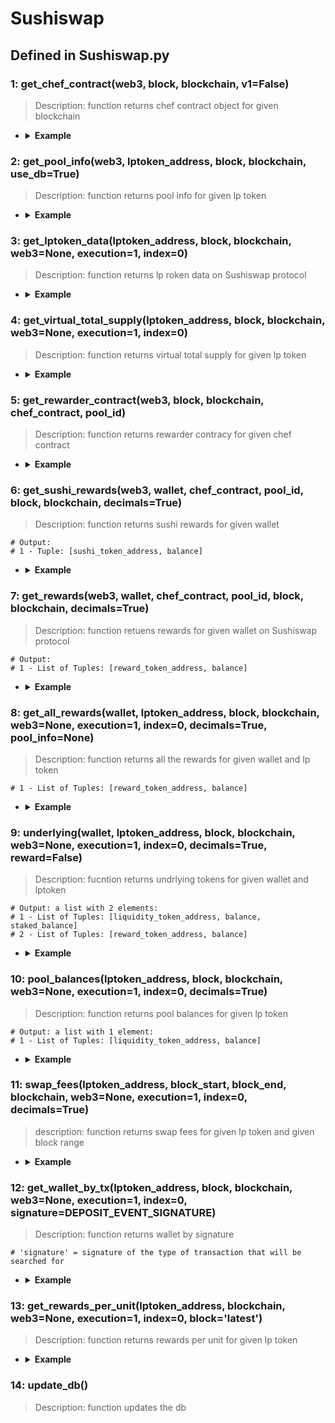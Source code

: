 # Sushiswap

## Defined in Sushiswap.py

### 1: get_chef_contract(web3, block, blockchain, v1=False)

> Description: function returns chef contract object for given blockchain

- <details><summary><b>Example</b></summary>

  ```
  from defi_protocols import *

  from defi_protocols.functions import *

  from defi_protocols import SushiSwap

  web3 = get_node(ETHEREUM, 'latest', 0)

  f1 = SushiSwap.get_chef_contract(web3, 'latest', ETHEREUM)

  print(f1)


  ```

  ```
  output: <web3._utils.datatypes.Contract object at 0x7fd83f1167d0>
  

  ```
  </details>



### 2: get_pool_info(web3, lptoken_address, block, blockchain, use_db=True)

> Description: function returns pool info for given lp token

- <details><summary><b>Example</b></summary>

  ```
  from defi_protocols import *

  from defi_protocols.functions import *

  from defi_protocols import SushiSwap

  web3 = get_node(ETHEREUM, 'latest', 0)

  f2 = SushiSwap.get_pool_info(web3, '0x06da0fd433C1A5d7a4faa01111c044910A184553', 'latest', ETHEREUM)

  print(f2)

  ```

  ```
  output: 
  {'chef_contract': <web3._utils.datatypes.Contract object at 0x7f9f8e17e5f0>, 'pool_info': {'poolId': 0, 'allocPoint': 3000}, 'totalAllocPoint': 960240}
  

  ```
  </details>


### 3: get_lptoken_data(lptoken_address, block, blockchain, web3=None, execution=1, index=0)

> Description: function returns lp roken data on Sushiswap protocol

- <details><summary><b>Example</b></summary>

  ```
  from defi_protocols import *

  from defi_protocols.functions import *

  from defi_protocols import SushiSwap

  f3 = SushiSwap.get_lptoken_data('0x397FF1542f962076d0BFE58eA045FfA2d347ACa0', 'latest', ETHEREUM)

  print(f3)


  ```

  ```
  output: 
  {'contract': <web3._utils.datatypes.Contract object at 0x7fa695232590>, 'decimals': 18, 'totalSupply': 319998674813332077, 'token0': '0xA0b86991c6218b36c1d19D4a2e9Eb0cE3606eB48', 'token1': '0xC02aaA39b223FE8D0A0e5C4F27eAD9083C756Cc2', 'reserves': [20433998700546, 14330389229987097177780, 1673554595], 'kLast': 292817359902509000116725434578391616, 'virtualTotalSupply': 3.199995668134856e+17}
  

  ```
  </details>


### 4: get_virtual_total_supply(lptoken_address, block, blockchain, web3=None, execution=1, index=0)

> Description: function returns virtual total supply for given lp token


- <details><summary><b>Example</b></summary>

  ```
  from defi_protocols import *

  from defi_protocols.functions import *

  from defi_protocols import SushiSwap

  f4 = SushiSwap.get_virtual_total_supply('0x397FF1542f962076d0BFE58eA045FfA2d347ACa0', 'latest', ETHEREUM)

  print(f4)

  ```

  ```
  output: 3.199995668134856e+17
  

  ```
  </details>


### 5: get_rewarder_contract(web3, block, blockchain, chef_contract, pool_id)

> Description: function returns rewarder contracy for given chef contract


- <details><summary><b>Example</b></summary>

  ```
  from defi_protocols import *

  from defi_protocols.functions import *

  from defi_protocols import SushiSwap

  web3 = get_node(ETHEREUM, 'latest', 0)

  f1 = SushiSwap.get_chef_contract(web3, 'latest', ETHEREUM)

  f5 = SushiSwap.get_rewarder_contract(web3, 'latest', ETHEREUM, f1, 1)

  print(f5)

  ```

  ```
  output: <web3._utils.datatypes.Contract object at 0x7f86c5aceaa0>
  

  ```
  </details>


### 6: get_sushi_rewards(web3, wallet, chef_contract, pool_id, block, blockchain, decimals=True)

> Description: function returns sushi rewards for given wallet

  ```
  # Output:
  # 1 - Tuple: [sushi_token_address, balance]
  ```

- <details><summary><b>Example</b></summary>

  ```
  from defi_protocols import *

  from defi_protocols.functions import *

  from defi_protocols import SushiSwap

  web3 = get_node(ETHEREUM, 'latest', 0)

  f1 = SushiSwap.get_chef_contract(web3, 'latest', ETHEREUM)

  f6 = SushiSwap.get_sushi_rewards(web3, '0x849D52316331967b6fF1198e5E32A0eB168D039d', f1, 1, 'latest', ETHEREUM)

  print(f6)

  ```

  ```
  output: ['0x6B3595068778DD592e39A122f4f5a5cF09C90fE2', 0.0]
  

  ```
  </details>


### 7: get_rewards(web3, wallet, chef_contract, pool_id, block, blockchain, decimals=True)

> Description: function retuens rewards for given wallet on Sushiswap protocol

  ```
  # Output:
  # 1 - List of Tuples: [reward_token_address, balance]
  ```

- <details><summary><b>Example</b></summary>

  ```
  from defi_protocols import *

  from defi_protocols.functions import *

  from defi_protocols import SushiSwap

  web3 = get_node(ETHEREUM, 'latest', 0)

  f1 = SushiSwap.get_chef_contract(web3, 'latest', ETHEREUM)

  f7 = SushiSwap.get_rewards(web3, '0x849D52316331967b6fF1198e5E32A0eB168D039d', f1, 1, 'latest', ETHEREUM)

  print(f7)

  ```

  ```
  output: [['0x4e3FBD56CD56c3e72c1403e103b45Db9da5B9D2B', 0.0]]
  

  ```
  </details>


### 8: get_all_rewards(wallet, lptoken_address, block, blockchain, web3=None, execution=1, index=0, decimals=True, pool_info=None)

> Description: function returns all the rewards for given wallet and lp token

  ```
  # 1 - List of Tuples: [reward_token_address, balance]
  ```

- <details><summary><b>Example</b></summary>

  ```
  from defi_protocols import *

  from defi_protocols.functions import *

  from defi_protocols import SushiSwap

  f8 = SushiSwap.get_all_rewards('0x849D52316331967b6fF1198e5E32A0eB168D039d', '0x397FF1542f962076d0BFE58eA045FfA2d347ACa0', 'latest', ETHEREUM)

  print(f8)

  ```

  ```
  output: [['0x6B3595068778DD592e39A122f4f5a5cF09C90fE2', 0.0]]
  

  ```
  </details>

### 9: underlying(wallet, lptoken_address, block, blockchain, web3=None, execution=1, index=0, decimals=True, reward=False)

> Description: fucntion returns undrlying tokens for given wallet and lptoken

  ```
  # Output: a list with 2 elements:
  # 1 - List of Tuples: [liquidity_token_address, balance, staked_balance]
  # 2 - List of Tuples: [reward_token_address, balance]
  ```

- <details><summary><b>Example</b></summary>

  ```
  from defi_protocols import *

  from defi_protocols.functions import *

  from defi_protocols import SushiSwap

  f9 = SushiSwap.underlying('0x849D52316331967b6fF1198e5E32A0eB168D039d', '0x397FF1542f962076d0BFE58eA045FfA2d347ACa0', 'latest', ETHEREUM)

  print(f9)

  ```

  ```
  output: 
  [['0xA0b86991c6218b36c1d19D4a2e9Eb0cE3606eB48', 0.0, 0.0], ['0xC02aaA39b223FE8D0A0e5C4F27eAD9083C756Cc2', 0.0, 0.0]]
  

  ```
  </details>

### 10: pool_balances(lptoken_address, block, blockchain, web3=None, execution=1, index=0, decimals=True)

> Description: function returns pool balances for given lp token 

  ```
  # Output: a list with 1 element:
  # 1 - List of Tuples: [liquidity_token_address, balance]
  ```
- <details><summary><b>Example</b></summary>

  ```
  from defi_protocols import *

  from defi_protocols.functions import *

  from defi_protocols import SushiSwap

  f10 = SushiSwap.pool_balances('0x397FF1542f962076d0BFE58eA045FfA2d347ACa0', 'latest', ETHEREUM)

  print(f10)

  ```

  ```
  output: 
  [['0xA0b86991c6218b36c1d19D4a2e9Eb0cE3606eB48', 20198588.559822], ['0xC02aaA39b223FE8D0A0e5C4F27eAD9083C756Cc2', 14145.074969400264]]

  ```
  </details>


### 11: swap_fees(lptoken_address, block_start, block_end, blockchain, web3=None, execution=1, index=0, decimals=True)

> description: function returns swap fees for given lp token and given block range

- <details><summary><b>Example</b></summary>

  ```
  from defi_protocols import *

  from defi_protocols.functions import *

  from defi_protocols import SushiSwap

  f11 = SushiSwap.swap_fees('0x397FF1542f962076d0BFE58eA045FfA2d347ACa0', 16392251, 'latest', ETHEREUM)

  print(f11)

  ```

  ```
  output:
  {'swaps': [{'block': 16393260, 'token': '0xA0b86991c6218b36c1d19D4a2e9Eb0cE3606eB48', 'amount': 0.349082604}, {'block': 16393261, 'token': '0xA0b86991c6218b36c1d19D4a2e9Eb0cE3606eB48', 'amount': 0.15}, {'block': 16393262, 'token': '0xA0b86991c6218b36c1d19D4a2e9Eb0cE3606eB48', 'amount': 59.582524791000004}, {'block': 16393330, 'token': '0xC02aaA39b223FE8D0A0e5C4F27eAD9083C756Cc2', 'amount': 7.5e-05}]}

  ```
  </details>

### 12: get_wallet_by_tx(lptoken_address, block, blockchain, web3=None, execution=1, index=0, signature=DEPOSIT_EVENT_SIGNATURE)

> Description: function returns wallet by signature

  ```
  # 'signature' = signature of the type of transaction that will be searched for
  ```

- <details><summary><b>Example</b></summary>

  ```
  from defi_protocols import *

  from defi_protocols.functions import *

  from defi_protocols import SushiSwap

  f12 = SushiSwap.get_wallet_by_tx('0x397FF1542f962076d0BFE58eA045FfA2d347ACa0', 'latest', ETHEREUM)

  print(f12)

  ```

  ```
  output: None
  ```
  </details>

### 13: get_rewards_per_unit(lptoken_address, blockchain, web3=None, execution=1, index=0, block='latest')

> Description: function returns rewards per unit for given lp token

- <details><summary><b>Example</b></summary>

  ```
  from defi_protocols import *

  from defi_protocols.functions import *

  from defi_protocols import SushiSwap

  f13 = SushiSwap.get_rewards_per_unit('0x397FF1542f962076d0BFE58eA045FfA2d347ACa0', ETHEREUM)

  print(f13)
  ```

  ```
  output: 
  [{'sushi_address': '0x6B3595068778DD592e39A122f4f5a5cF09C90fE2', 'sushiPerBlock': 7.81054736315921e+17}]
  ```
  </details>


### 14: update_db()

> Description: function updates the db
